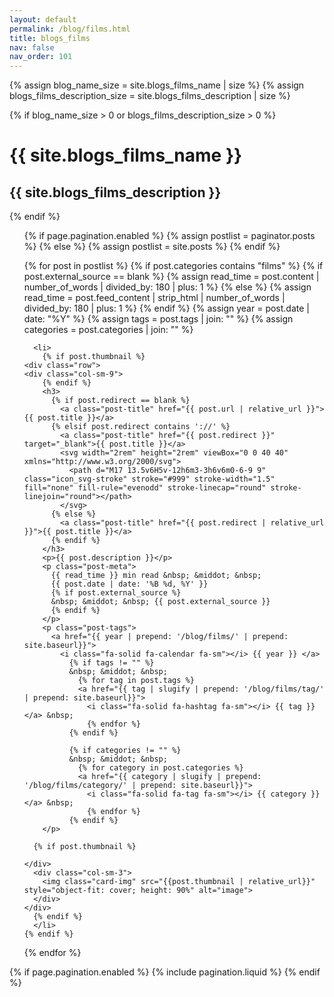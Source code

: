 ```yaml
---
layout: default
permalink: /blog/films.html
title: blogs_films
nav: false
nav_order: 101
---
```


<div class="post">

{% assign blog_name_size = site.blogs_films_name | size %}
{% assign blogs_films_description_size = site.blogs_films_description | size %}

{% if blog_name_size > 0 or blogs_films_description_size > 0 %}
  <div class="header-bar">
    <h1>{{ site.blogs_films_name }}</h1>
    <h2>{{ site.blogs_films_description }}</h2>
  </div>
{% endif %}


<ul class="post-list">

  {% if page.pagination.enabled %}
    {% assign postlist = paginator.posts %}
  {% else %}
    {% assign postlist = site.posts %}
  {% endif %}

  {% for post in postlist %}
    {% if post.categories contains "films" %}
      {% if post.external_source == blank %}
        {% assign read_time = post.content | number_of_words | divided_by: 180 | plus: 1 %}
      {% else %}
        {% assign read_time = post.feed_content | strip_html | number_of_words | divided_by: 180 | plus: 1 %}
      {% endif %}
      {% assign year = post.date | date: "%Y" %}
      {% assign tags = post.tags | join: "" %}
      {% assign categories = post.categories | join: "" %}

      <li>
        {% if post.thumbnail %}
    <div class="row">
    <div class="col-sm-9">
        {% endif %}
        <h3>
          {% if post.redirect == blank %}
            <a class="post-title" href="{{ post.url | relative_url }}">{{ post.title }}</a>
          {% elsif post.redirect contains '://' %}
            <a class="post-title" href="{{ post.redirect }}" target="_blank">{{ post.title }}</a>
            <svg width="2rem" height="2rem" viewBox="0 0 40 40" xmlns="http://www.w3.org/2000/svg">
              <path d="M17 13.5v6H5v-12h6m3-3h6v6m0-6-9 9" class="icon_svg-stroke" stroke="#999" stroke-width="1.5" fill="none" fill-rule="evenodd" stroke-linecap="round" stroke-linejoin="round"></path>
            </svg>
          {% else %}
            <a class="post-title" href="{{ post.redirect | relative_url }}">{{ post.title }}</a>
          {% endif %}
        </h3>
        <p>{{ post.description }}</p>
        <p class="post-meta">
          {{ read_time }} min read &nbsp; &middot; &nbsp;
          {{ post.date | date: '%B %d, %Y' }}
          {% if post.external_source %}
          &nbsp; &middot; &nbsp; {{ post.external_source }}
          {% endif %}
        </p>
        <p class="post-tags">
          <a href="{{ year | prepend: '/blog/films/' | prepend: site.baseurl}}">
            <i class="fa-solid fa-calendar fa-sm"></i> {{ year }} </a>
              {% if tags != "" %}
              &nbsp; &middot; &nbsp;
                {% for tag in post.tags %}
                <a href="{{ tag | slugify | prepend: '/blog/films/tag/' | prepend: site.baseurl}}">
                  <i class="fa-solid fa-hashtag fa-sm"></i> {{ tag }}</a> &nbsp;
                  {% endfor %}
              {% endif %}

              {% if categories != "" %}
              &nbsp; &middot; &nbsp;
                {% for category in post.categories %}
                <a href="{{ category | slugify | prepend: '/blog/films/category/' | prepend: site.baseurl}}">
                  <i class="fa-solid fa-tag fa-sm"></i> {{ category }}</a> &nbsp;
                  {% endfor %}
              {% endif %}
        </p>

      {% if post.thumbnail %}

    </div>
      <div class="col-sm-3">
        <img class="card-img" src="{{post.thumbnail | relative_url}}" style="object-fit: cover; height: 90%" alt="image">
      </div>
    </div>
      {% endif %}
      </li>
    {% endif %}
  {% endfor %}

  </ul>

{% if page.pagination.enabled %}
{% include pagination.liquid %}
{% endif %}

</div>
